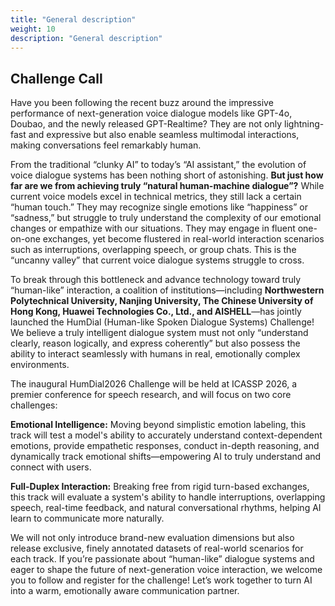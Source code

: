 ```yaml
---
title: "General description"
weight: 10
description: "General description"
---
```




<!-- {{< figure src="../../images/demo.png" >}} -->


## Challenge Call 

Have you been following the recent buzz around the impressive performance of next-generation voice dialogue models like GPT-4o, Doubao, and the newly released GPT-Realtime? They are not only lightning-fast and expressive but also enable seamless multimodal interactions, making conversations feel remarkably human.

From the traditional “clunky AI” to today’s “AI assistant,” the evolution of voice dialogue systems has been nothing short of astonishing. **But just how far are we from achieving truly “natural human-machine dialogue”?** While current voice models excel in technical metrics, they still lack a certain “human touch.” They may recognize single emotions like “happiness” or “sadness,” but struggle to truly understand the complexity of our emotional changes or empathize with our situations. They may engage in fluent one-on-one exchanges, yet become flustered in real-world interaction scenarios such as interruptions, overlapping speech, or group chats. This is the “uncanny valley” that current voice dialogue systems struggle to cross.

To break through this bottleneck and advance technology toward truly “human-like” interaction, a coalition of institutions—including **Northwestern Polytechnical University, Nanjing University, The Chinese University of Hong Kong, Huawei Technologies Co., Ltd., and AISHELL**—has jointly launched the HumDial (Human-like Spoken Dialogue Systems) Challenge! We believe a truly intelligent dialogue system must not only “understand clearly, reason logically, and express coherently” but also possess the ability to interact seamlessly with humans in real, emotionally complex environments.

The inaugural HumDial2026 Challenge will be held at ICASSP 2026, a premier conference for speech research, and will focus on two core challenges:

**Emotional Intelligence:** Moving beyond simplistic emotion labeling, this track will test a model's ability to accurately understand context-dependent emotions, provide empathetic responses, conduct in-depth reasoning, and dynamically track emotional shifts—empowering AI to truly understand and connect with users.

**Full-Duplex Interaction:** Breaking free from rigid turn-based exchanges, this track will evaluate a system's ability to handle interruptions, overlapping speech, real-time feedback, and natural conversational rhythms, helping AI learn to communicate more naturally.

We will not only introduce brand-new evaluation dimensions but also release exclusive, finely annotated datasets of real-world scenarios for each track. If you’re passionate about “human-like” dialogue systems and eager to shape the future of next-generation voice interaction, we welcome you to follow and register for the challenge! Let’s work together to turn AI into a warm, emotionally aware communication partner.

<!-- Recent breakthroughs in large foundation models and speech technology have propelled spoken dialogue systems toward more natural and expressive interactions. However, evaluating the true “human-likeness” of these systems remains an open challenge, as existing benchmarks often fall short in capturing emotional intelligence and real-time conversational dynamics. The 2026 HumDial Challenge (Human-like Spoken Dialogue Systems Challenge) addresses this critical gap by introducing two focused tracks: Emotional Intelligence and Full-Duplex Interaction. Participants will tackle rich, multi-turn dialogues that demand nuanced emotional reasoning, dynamic empathy, and real-time coordination. With comprehensive evaluation frameworks and human-annotated real-recording datasets, the challenge aims to establish a new standard for assessing human-like dialogue capabilities, driving the next generation of emotionally aware, fluidly interactive AI agents. -->
